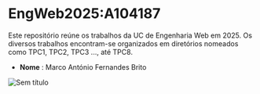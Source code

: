 # EngWeb2025:A104187
Este repositório reúne os trabalhos da UC de Engenharia Web em 2025. Os diversos trabalhos encontram-se organizados em diretórios nomeados como TPC1, TPC2, TPC3 ..., até TPC8.

- **Nome** : Marco António Fernandes Brito

 ![Sem título](https://github.com/user-attachments/assets/ffc9ba0c-1063-488f-9267-e9b94d23911e)


